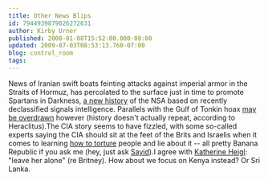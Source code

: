 ```yaml
---
title: Other News Blips
id: 7944939879026272631
author: Kirby Urner
published: 2008-01-08T15:52:00.000-08:00
updated: 2009-07-03T08:53:13.760-07:00
blog: control_room
tags: 
---
```


News of Iranian swift boats feinting attacks against imperial armor in the Straits of Hormuz, has percolated to the surface just in time to promote Spartans in Darkness, [a new history](http://afp.google.com/article/ALeqM5hzFIeNFkO1z6p7PHHwx5k_ig11-Q) of the NSA based on recently declassified signals intelligence. Parallels with the Gulf of Tonkin hoax [may be overdrawn](http://www.counterpunch.org/irelan01082008.html) however (history doesn't actually repeat, according to Heraclitus).The CIA story seems to have fizzled, with some so-called experts saying the CIA should sit at the feet of the Brits and Israelis when it comes to learning [how to torture](http://mybizmo.blogspot.com/2007/11/starvation-torture.html) people and lie about it -- all pretty Banana Republic if you ask me (hey, just ask [Sayid](http://www.imdb.com/name/nm0004710/)).I agree with [Katherine Heigl](http://www.mtv.com/movies/news/articles/1579232/20080108/story.jhtml): "leave her alone" (re Britney). How about we focus on Kenya instead? Or Sri Lanka.